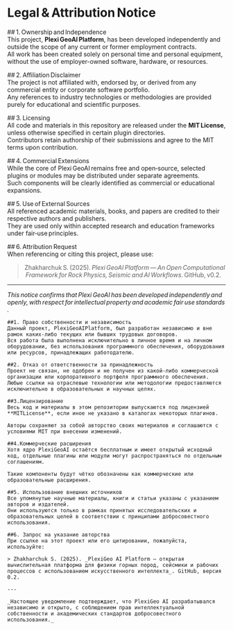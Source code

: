 # Legal & Attribution Notice  

## 1. Ownership and Independence  
This project, **Plexi GeoAI Platform**, has been developed independently and outside the scope of any current or former employment contracts.  
All work has been created solely on personal time and personal equipment, without the use of employer-owned software, hardware, or resources.  

## 2. Affiliation Disclaimer  
The project is not affiliated with, endorsed by, or derived from any commercial entity or corporate software portfolio.  
Any references to industry technologies or methodologies are provided purely for educational and scientific purposes.  

## 3. Licensing  
All code and materials in this repository are released under the **MIT License**, unless otherwise specified in certain plugin directories.  
Contributors retain authorship of their submissions and agree to the MIT terms upon contribution.  

## 4. Commercial Extensions  
While the core of Plexi GeoAI remains free and open‑source, selected plugins or modules may be distributed under separate agreements.  
Such components will be clearly identified as commercial or educational expansions.  

## 5. Use of External Sources  
All referenced academic materials, books, and papers are credited to their respective authors and publishers.  
They are used only within accepted research and education frameworks under fair‑use principles.  

## 6. Attribution Request  
When referencing or citing this project, please use:  

> Zhakharchuk S. (2025). _Plexi GeoAI Platform — An Open Computational Framework for Rock Physics, Seismic and AI Workflows_. GitHub, v0.2.  

---

_This notice confirms that Plexi GeoAI has been developed independently and openly, with respect for intellectual property and academic fair use standards._
```
##1. Право собственности и независимость
Данный проект, PlexiGeoAIPlatform, был разработан независимо и вне рамок каких-либо текущих или бывших трудовых договоров.
Вся работа была выполнена исключительно в личное время и на личном оборудовании, без использования программного обеспечения, оборудования или ресурсов, принадлежащих работодателю.

##2. Отказ от ответственности за принадлежность
Проект не связан, не одобрен и не получен из какой-либо коммерческой организации или корпоративного портфеля программного обеспечения.
Любые ссылки на отраслевые технологии или методологии предоставляются исключительно в образовательных и научных целях.

##3.Лицензирование
Весь код и материалы в этом репозитории выпускаются под лицензией **MITLicense**, если иное не указано в каталогах некоторых плагинов.

Авторы сохраняют за собой авторство своих материалов и соглашаются с условиями MIT при внесении изменений.

##4.Коммерческие расширения
Хотя ядро ​​PlexiGeoAI остаётся бесплатным и имеет открытый исходный код, отдельные плагины или модули могут распространяться по отдельным соглашениям.

Такие компоненты будут чётко обозначены как коммерческие или образовательные расширения.

##5. Использование внешних источников
Все упомянутые научные материалы, книги и статьи указаны с указанием авторов и издателей.
Они используются только в рамках принятых исследовательских и образовательных целей в соответствии с принципами добросовестного использования.

##6. Запрос на указание авторства
При ссылке на этот проект или его цитировании, пожалуйста, используйте:

> Zhakharchuk S. (2025). _PlexiGeo AI Platform — открытая вычислительная платформа для физики горных пород, сейсмики и рабочих процессов с использованием искусственного интеллекта_. GitHub, версия 0.2.

---

_Настоящее уведомление подтверждает, что PlexiGeo AI разрабатывался независимо и открыто, с соблюдением прав интеллектуальной собственности и академических стандартов добросовестного использования._
```